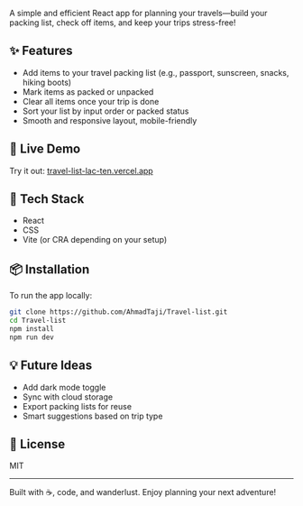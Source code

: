 
A simple and efficient React app for planning your travels—build your packing list, check off items, and keep your trips stress-free!


## ✨ Features

- Add items to your travel packing list (e.g., passport, sunscreen, snacks, hiking boots)
- Mark items as packed or unpacked
- Clear all items once your trip is done
- Sort your list by input order or packed status
- Smooth and responsive layout, mobile-friendly

## 🚀 Live Demo

Try it out: [travel-list-lac-ten.vercel.app](https://travel-list-lac-ten.vercel.app)

## 🔧 Tech Stack

- React  
- CSS  
- Vite (or CRA depending on your setup)

## 📦 Installation

To run the app locally:

```bash
git clone https://github.com/AhmadTaji/Travel-list.git
cd Travel-list
npm install
npm run dev
```

## 💡 Future Ideas

- Add dark mode toggle  
- Sync with cloud storage  
- Export packing lists for reuse  
- Smart suggestions based on trip type

## 📄 License

MIT

---

Built with ☕, code, and wanderlust. Enjoy planning your next adventure!
